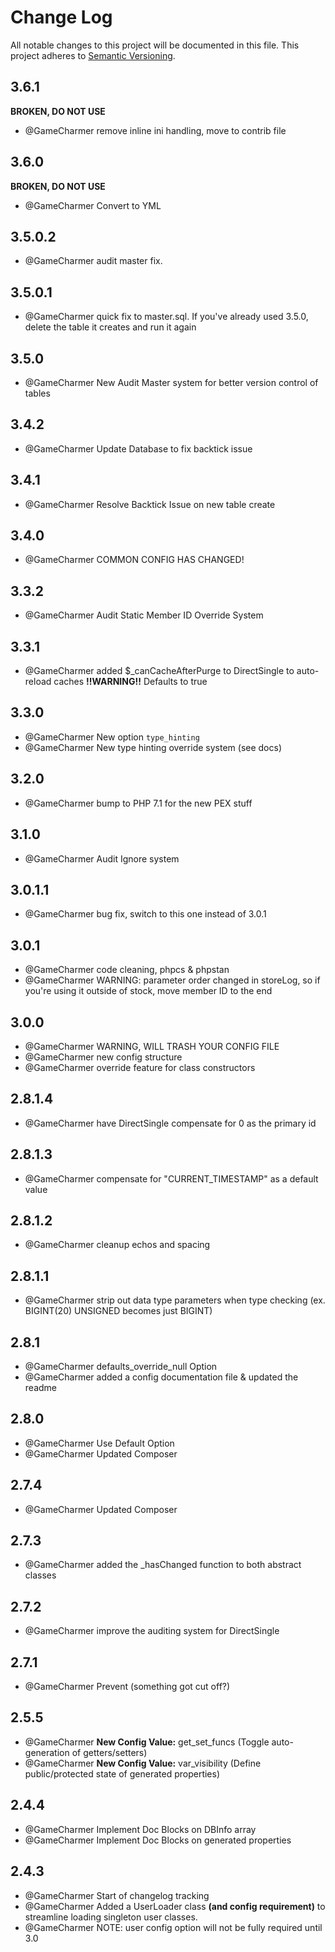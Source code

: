 
# Change Log
All notable changes to this project will be documented in this file.
This project adheres to [Semantic Versioning](http://semver.org/).



## 3.6.1
 **BROKEN, DO NOT USE**
 - @GameCharmer remove inline ini handling, move to contrib file

## 3.6.0
 **BROKEN, DO NOT USE**
 - @GameCharmer Convert to YML

## 3.5.0.2
 - @GameCharmer audit master fix.

## 3.5.0.1
 - @GameCharmer quick fix to master.sql.  If you've already used 3.5.0, delete the table it creates and run it again
 
## 3.5.0 
 - @GameCharmer New Audit Master system for better version control of tables


## 3.4.2 
 - @GameCharmer Update Database to fix backtick issue


## 3.4.1 
 - @GameCharmer Resolve Backtick Issue on new table create


## 3.4.0
 - @GameCharmer COMMON CONFIG HAS CHANGED!

## 3.3.2
 - @GameCharmer Audit Static Member ID Override System
 

## 3.3.1
 - @GameCharmer added $_canCacheAfterPurge to DirectSingle to auto-reload caches **!!WARNING!!** Defaults to true
 

## 3.3.0
 - @GameCharmer New option ``type_hinting``
 - @GameCharmer New type hinting override system (see docs)


## 3.2.0
 - @GameCharmer bump to PHP 7.1 for the new PEX stuff


## 3.1.0
 - @GameCharmer Audit Ignore system


## 3.0.1.1
 - @GameCharmer bug fix, switch to this one instead of 3.0.1


## 3.0.1
 - @GameCharmer code cleaning, phpcs & phpstan
 - @GameCharmer WARNING: parameter order changed in storeLog, so if you're using it outside of stock, move member ID to the end


## 3.0.0
 - @GameCharmer WARNING, WILL TRASH YOUR CONFIG FILE
 - @GameCharmer new config structure
 - @GameCharmer override feature for class constructors


## 2.8.1.4
 - @GameCharmer have DirectSingle compensate for 0 as the primary id


## 2.8.1.3
 - @GameCharmer compensate for "CURRENT_TIMESTAMP" as a default value


## 2.8.1.2
 - @GameCharmer cleanup echos and spacing


## 2.8.1.1
 - @GameCharmer strip out data type parameters when type checking (ex. BIGINT(20) UNSIGNED becomes just BIGINT)


## 2.8.1
 - @GameCharmer defaults_override_null Option
 - @GameCharmer added a config documentation file & updated the readme


## 2.8.0
 - @GameCharmer Use Default Option
 - @GameCharmer Updated Composer


## 2.7.4
 - @GameCharmer Updated Composer


## 2.7.3
 - @GameCharmer added the _hasChanged function to both abstract classes


## 2.7.2
 - @GameCharmer improve the auditing system for DirectSingle


## 2.7.1
 - @GameCharmer Prevent (something got cut off?)


## 2.5.5
 - @GameCharmer **New Config Value:** get_set_funcs (Toggle auto-generation of getters/setters)
 - @GameCharmer **New Config Value:** var_visibility (Define public/protected state of generated properties)


## 2.4.4
 - @GameCharmer Implement Doc Blocks on DBInfo array
 - @GameCharmer Implement Doc Blocks on generated properties


## 2.4.3
- @GameCharmer Start of changelog tracking
- @GameCharmer Added a UserLoader class **(and config requirement)** to streamline loading singleton user classes.
- @GameCharmer NOTE: user config option will not be fully required until 3.0
